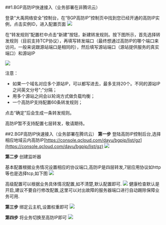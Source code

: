 ##1.BGP高防IP快速接入（业务部署在非腾讯云）

登录“大禹网络安全”控制台，在“BGP高防IP”控制页中找到您已经开通的高防IP实例，点击实例ID，进入配置页面
![](https://mc.qcloudimg.com/static/img/fd9063bdf1f69cb2f4c5bd73d1764787/image.png)

在“转发规则”配置栏中点击“新建”按钮，新建转发规则。按下图所示，首先选择转发规则（目前支持TCP协议），再填写转发端口（最终想通过高防IP的哪个端口来访问，一般来说跟源站端口是相同的），然后填写源站端口（源站提供服务的真实端口）和源站IP

![](https://mc.qcloudimg.com/static/img/86a466a99e39b3a04685644e00d105b7/image.png)

注意：

- 如果一个域名对应多个源站IP，可以都写进去，最多支持20个。不同的源站IP之间英文分号";"分隔；
- 用多个源站之间会以轮询方式做负载均衡；
- 一个高防IP支持配置60条转发规则；

点击“确定”后会生成一条转发规则。

高防IP暂不支持配置七层转发，敬请期待。

##2.BGP高防IP快速接入（业务部署在腾讯云）
**第一步** 登陆高防IP控制后台,选择相应地域云内高防IP[https://console.qcloud.com/dayu/bgpip/list/gz](https://console.qcloud.com/dayu/bgpip/list/gz)
![](https://mc.qcloudimg.com/static/img/77f84c2fa6f0b717c14359ba034dd457/image.png)

**第二步** 创建监听器

基本配置根据业务情况设置相应的协议端口,高防IP是四层转发,7层应用协议如http等也是选择tcp,如下图
![](https://mc.qcloudimg.com/static/img/0bf032d596c4e6b36a76894b68e177a8/image.png)

高级配置可以根据业务具体情况配置,如不清楚,默认配置即可.
![](https://mc.qcloudimg.com/static/img/4882b69c1b812ed98c9840619b3b0b5f/image.png)
健康检查默认是开启,建议不要自行修改配置,这里可以对出故障的服务器端口进行自动踢除保障业务可用.

**第三步** 绑定云主机,设置权重即可
![](https://mc.qcloudimg.com/static/img/78e9673be6ff3ed2beef607b48ebd211/image.png)


**第四步** 将业务切换至高防IP即可
![](https://mc.qcloudimg.com/static/img/9d05f9c52675ffb46f01e887f6d0872e/image.png)